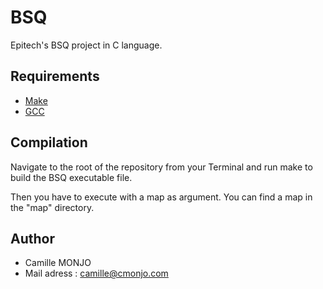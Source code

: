 # BSQ


Epitech's BSQ project in C language. 

## Requirements

 * [Make](https://www.gnu.org/software/make//)
 * [GCC](https://gcc.gnu.org/)

## Compilation

Navigate to the root of the repository from your Terminal and run make to build the BSQ executable file.

Then you have to execute with a map as argument. You can find a map in the "map" directory.

## Author

* Camille MONJO
* Mail adress : camille@cmonjo.com
